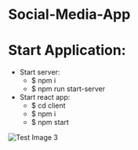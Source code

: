 # Social-Media-App

# Start Application:
- Start server:
  * $ npm i
  * $ npm run start-server
- Start react app:
  * $ cd client
  * $ npm i
  * $ npm start

![Test Image 3](./DatabaseERD.jpg)